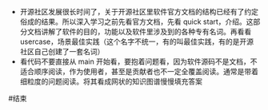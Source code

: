 - 开源社区发展很长时间了，关于开源社区里软件官方文档的结构已经有了约定俗成的结果。所以深入学习之前先看官方文档，先看 quick start，介绍。这部分文档讲解了软件的目的，功能以及软件里涉及到的各种专有名词。再看看 usercase，场景最佳实践（这个名字不统一，有的叫最佳实践，有的是开源社区自己创建了一套名词）
- 看代码不要直接从 main 开始看，要抱着问题看，因为软件源码不是文档，不适合顺序阅读，作为使用者，甚至是贡献者也不一定全覆盖阅读。通常是带着细粒度的问题阅读。将其看成网状的知识图谱慢慢填充答案

#结束 